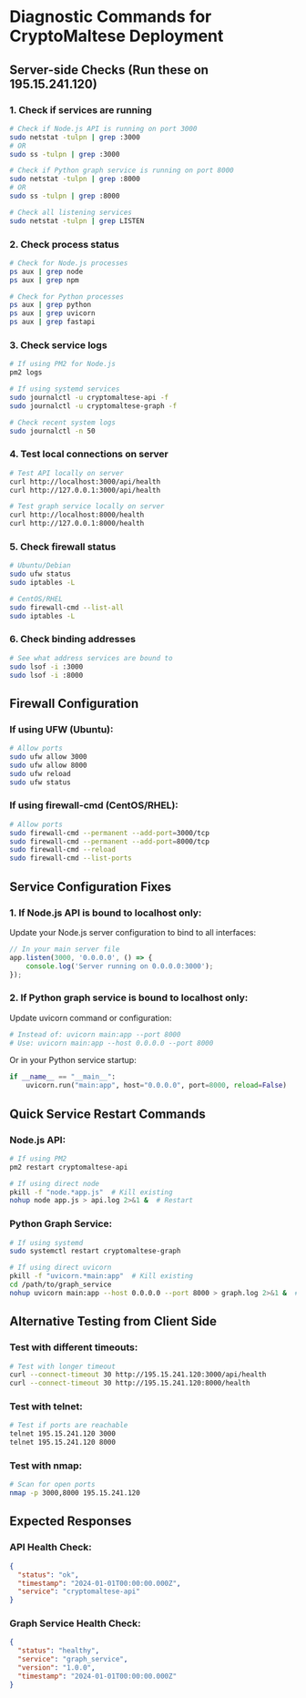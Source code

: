 # Diagnostic Commands for CryptoMaltese Deployment

## Server-side Checks (Run these on 195.15.241.120)

### 1. Check if services are running
```bash
# Check if Node.js API is running on port 3000
sudo netstat -tulpn | grep :3000
# OR
sudo ss -tulpn | grep :3000

# Check if Python graph service is running on port 8000
sudo netstat -tulpn | grep :8000
# OR
sudo ss -tulpn | grep :8000

# Check all listening services
sudo netstat -tulpn | grep LISTEN
```

### 2. Check process status
```bash
# Check for Node.js processes
ps aux | grep node
ps aux | grep npm

# Check for Python processes
ps aux | grep python
ps aux | grep uvicorn
ps aux | grep fastapi
```

### 3. Check service logs
```bash
# If using PM2 for Node.js
pm2 logs

# If using systemd services
sudo journalctl -u cryptomaltese-api -f
sudo journalctl -u cryptomaltese-graph -f

# Check recent system logs
sudo journalctl -n 50
```

### 4. Test local connections on server
```bash
# Test API locally on server
curl http://localhost:3000/api/health
curl http://127.0.0.1:3000/api/health

# Test graph service locally on server
curl http://localhost:8000/health
curl http://127.0.0.1:8000/health
```

### 5. Check firewall status
```bash
# Ubuntu/Debian
sudo ufw status
sudo iptables -L

# CentOS/RHEL
sudo firewall-cmd --list-all
sudo iptables -L
```

### 6. Check binding addresses
```bash
# See what address services are bound to
sudo lsof -i :3000
sudo lsof -i :8000
```

## Firewall Configuration

### If using UFW (Ubuntu):
```bash
# Allow ports
sudo ufw allow 3000
sudo ufw allow 8000
sudo ufw reload
sudo ufw status
```

### If using firewall-cmd (CentOS/RHEL):
```bash
# Allow ports
sudo firewall-cmd --permanent --add-port=3000/tcp
sudo firewall-cmd --permanent --add-port=8000/tcp
sudo firewall-cmd --reload
sudo firewall-cmd --list-ports
```

## Service Configuration Fixes

### 1. If Node.js API is bound to localhost only:
Update your Node.js server configuration to bind to all interfaces:
```javascript
// In your main server file
app.listen(3000, '0.0.0.0', () => {
    console.log('Server running on 0.0.0.0:3000');
});
```

### 2. If Python graph service is bound to localhost only:
Update uvicorn command or configuration:
```bash
# Instead of: uvicorn main:app --port 8000
# Use: uvicorn main:app --host 0.0.0.0 --port 8000
```

Or in your Python service startup:
```python
if __name__ == "__main__":
    uvicorn.run("main:app", host="0.0.0.0", port=8000, reload=False)
```

## Quick Service Restart Commands

### Node.js API:
```bash
# If using PM2
pm2 restart cryptomaltese-api

# If using direct node
pkill -f "node.*app.js"  # Kill existing
nohup node app.js > api.log 2>&1 &  # Restart
```

### Python Graph Service:
```bash
# If using systemd
sudo systemctl restart cryptomaltese-graph

# If using direct uvicorn
pkill -f "uvicorn.*main:app"  # Kill existing
cd /path/to/graph_service
nohup uvicorn main:app --host 0.0.0.0 --port 8000 > graph.log 2>&1 &  # Restart
```

## Alternative Testing from Client Side

### Test with different timeouts:
```bash
# Test with longer timeout
curl --connect-timeout 30 http://195.15.241.120:3000/api/health
curl --connect-timeout 30 http://195.15.241.120:8000/health
```

### Test with telnet:
```bash
# Test if ports are reachable
telnet 195.15.241.120 3000
telnet 195.15.241.120 8000
```

### Test with nmap:
```bash
# Scan for open ports
nmap -p 3000,8000 195.15.241.120
```

## Expected Responses

### API Health Check:
```json
{
  "status": "ok",
  "timestamp": "2024-01-01T00:00:00.000Z",
  "service": "cryptomaltese-api"
}
```

### Graph Service Health Check:
```json
{
  "status": "healthy",
  "service": "graph_service",
  "version": "1.0.0",
  "timestamp": "2024-01-01T00:00:00.000Z"
}
```
